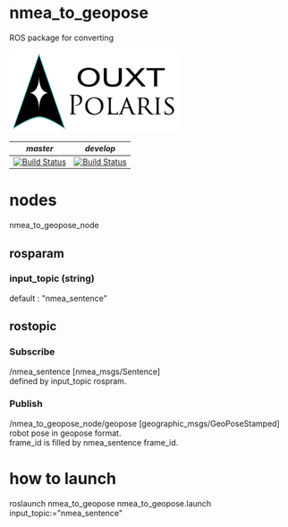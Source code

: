 # nmea_to_geopose
ROS package for converting 

![Developed By OUXT Polaris](img/logo.png "Logo")

| *master* | *develop* |
|----------|-----------|
|[![Build Status](https://travis-ci.org/OUXT-Polaris/nmea_to_geopose.svg?branch=master)](https://travis-ci.org/OUXT-Polaris/nmea_to_geopose)|[![Build Status](https://travis-ci.org/OUXT-Polaris/nmea_to_geopose.svg?branch=develop)](https://travis-ci.org/OUXT-Polaris/nmea_to_geopose)|

# nodes
nmea_to_geopose_node

## rosparam
### input_topic (string)
default : "nmea_sentence"

## rostopic
### Subscribe
/nmea_sentence [nmea_msgs/Sentence]  
defined by input_topic rospram.

### Publish
/nmea_to_geopose_node/geopose [geographic_msgs/GeoPoseStamped]  
robot pose in geopose format.  
frame_id is filled by nmea_sentence frame_id.  

# how to launch
roslaunch nmea_to_geopose nmea_to_geopose.launch input_topic:="nmea_sentence"